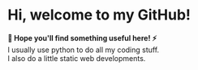 # Hi, welcome to my GitHub! 
**🐺 Hope you'll find something useful here! ⚡️**
</br>
I usually use python to do all my coding stuff. </br>
I also do a little static web developments. </br>
</br></br>
